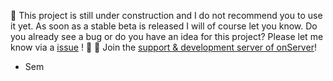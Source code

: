 🚧 This project is still under construction and I do not recommend you to use it yet. As soon as a stable beta is released I will of course let you know. Do you already see a bug or do you have an idea for this project? Please let me know via a [issue](https://github.com/semlb06/onServer/issues) ! 🙂 🚀 
Join the [support & development server of onServer](https://discord.gg/xYX9BUwr5m)!
- Sem
